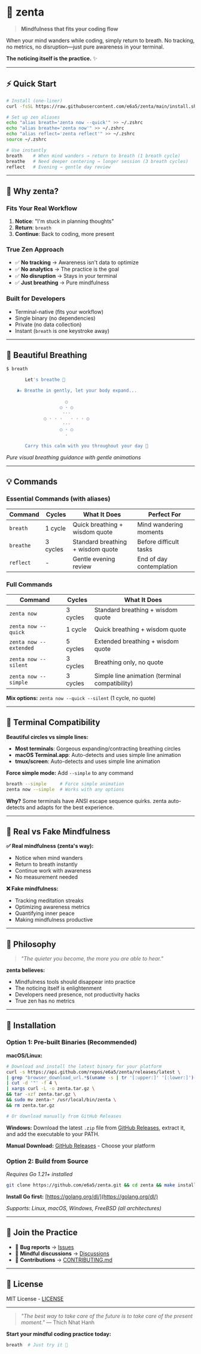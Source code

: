 # 🧘 zenta

> **Mindfulness that fits your coding flow**

When your mind wanders while coding, simply return to breath. No tracking, no metrics, no disruption—just pure awareness in your terminal.

**The noticing itself is the practice.** ✨

---

## ⚡ Quick Start

```bash
# Install (one-liner)
curl -fsSL https://raw.githubusercontent.com/e6a5/zenta/main/install.sh | bash

# Set up zen aliases
echo "alias breath='zenta now --quick'" >> ~/.zshrc
echo "alias breathe='zenta now'" >> ~/.zshrc
echo "alias reflect='zenta reflect'" >> ~/.zshrc
source ~/.zshrc

# Use instantly
breath    # When mind wanders → return to breath (1 breath cycle)
breathe   # Need deeper centering → longer session (3 breath cycles)  
reflect   # Evening → gentle day review
```

---

## 🌸 Why zenta?

### **Fits Your Real Workflow**
1. **Notice**: "I'm stuck in planning thoughts"
2. **Return**: `breath` 
3. **Continue**: Back to coding, more present

### **True Zen Approach**
- ✅ **No tracking** → Awareness isn't data to optimize
- ✅ **No analytics** → The practice is the goal
- ✅ **No disruption** → Stays in your terminal
- ✅ **Just breathing** → Pure mindfulness

### **Built for Developers**
- Terminal-native (fits your workflow)
- Single binary (no dependencies)
- Private (no data collection)
- Instant (`breath` is one keystroke away)

---

## 🌊 Beautiful Breathing

```bash
$ breath

       Let's breathe 🌸

    🌬️ Breathe in gently, let your body expand...
                                                
                      ○                         
                    ○ · ○                       
                     ···                        
              ○ · · ·   · · · ○                
                     ···                        
                    ○ · ○                       
                      ·                         

       Carry this calm with you throughout your day 🙏
```

*Pure visual breathing guidance with gentle animations*

---

## 💡 Commands

### **Essential Commands (with aliases)**
| Command | Cycles | What It Does | Perfect For |
|---------|--------|--------------|-------------|
| `breath` | 1 cycle | Quick breathing + wisdom quote | Mind wandering moments |
| `breathe` | 3 cycles | Standard breathing + wisdom quote | Before difficult tasks |
| `reflect` | - | Gentle evening review | End of day contemplation |

### **Full Commands**
| Command | Cycles | What It Does |
|---------|--------|--------------|
| `zenta now` | 3 cycles | Standard breathing + wisdom quote |
| `zenta now --quick` | 1 cycle | Quick breathing + wisdom quote |
| `zenta now --extended` | 5 cycles | Extended breathing + wisdom quote |
| `zenta now --silent` | 3 cycles | Breathing only, no quote |
| `zenta now --simple` | 3 cycles | Simple line animation (terminal compatibility) |

**Mix options:** `zenta now --quick --silent` (1 cycle, no quote)

---

## 🔧 Terminal Compatibility

**Beautiful circles vs simple lines:**
- **Most terminals**: Gorgeous expanding/contracting breathing circles
- **macOS Terminal.app**: Auto-detects and uses simple line animation  
- **tmux/screen**: Auto-detects and uses simple line animation

**Force simple mode:** Add `--simple` to any command
```bash
breath --simple     # Force simple animation
zenta now --simple  # Works with any options
```

**Why?** Some terminals have ANSI escape sequence quirks. zenta auto-detects and adapts for the best experience.

---

## 🎯 Real vs Fake Mindfulness

**✅ Real mindfulness (zenta's way):**
- Notice when mind wanders
- Return to breath instantly  
- Continue work with awareness
- No measurement needed

**❌ Fake mindfulness:**
- Tracking meditation streaks
- Optimizing awareness metrics
- Quantifying inner peace
- Making mindfulness productive

---

## 🌿 Philosophy

> *"The quieter you become, the more you are able to hear."*

**zenta believes:**
- Mindfulness tools should disappear into practice
- The noticing itself is enlightenment
- Developers need presence, not productivity hacks
- True zen has no metrics

---

## 🚀 Installation

### **Option 1: Pre-built Binaries (Recommended)**

**macOS/Linux:**
```bash
# Download and install the latest binary for your platform
curl -s https://api.github.com/repos/e6a5/zenta/releases/latest \
| grep "browser_download_url.*$(uname -s | tr '[:upper:]' '[:lower:]')-$(uname -m | sed 's/x86_64/amd64/')" \
| cut -d '"' -f 4 \
| xargs curl -L -o zenta.tar.gz \
&& tar -xzf zenta.tar.gz \
&& sudo mv zenta-* /usr/local/bin/zenta \
&& rm zenta.tar.gz

# Or download manually from GitHub Releases
```

**Windows:**
Download the latest `.zip` file from [GitHub Releases](https://github.com/e6a5/zenta/releases), extract it, and add the executable to your PATH.

**Manual Download:** [GitHub Releases](https://github.com/e6a5/zenta/releases) - Choose your platform

### **Option 2: Build from Source**

*Requires Go 1.21+ installed*

```bash
git clone https://github.com/e6a5/zenta.git && cd zenta && make install-system
```

**Install Go first:** [https://golang.org/dl/](https://golang.org/dl/)

*Supports: Linux, macOS, Windows, FreeBSD (all architectures)*

---

## 🧘 Join the Practice

- 🐛 **Bug reports** → [Issues](https://github.com/e6a5/zenta/issues)
- 💭 **Mindful discussions** → [Discussions](https://github.com/e6a5/zenta/discussions)  
- 🔧 **Contributions** → [CONTRIBUTING.md](CONTRIBUTING.md)

---

## 📄 License

MIT License - [LICENSE](LICENSE)

---

> *"The best way to take care of the future is to take care of the present moment."* — Thich Nhat Hanh

**Start your mindful coding practice today:**

```bash
breath  # Just try it 🙏
```
